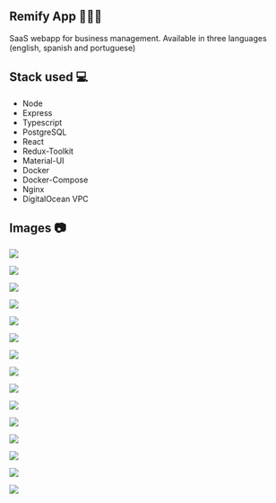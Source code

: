 ## Remify App 👨‍💼💼

SaaS webapp for business management.
Available in three languages (english, spanish and portuguese)
  

## Stack used 💻

- Node
- Express
- Typescript
- PostgreSQL
- React
- Redux-Toolkit
- Material-UI
- Docker
- Docker-Compose
- Nginx
- DigitalOcean VPC

## Images 📷

![](./images/browser1.png)

![](./images/conf.png)

![](./images/eng.png)

![](./images/port.png)

![](./images/browser2.png)

![](./images/ingreso7.png)

![](./images/tenantotro2.png)

![](./images/ingreso2.png)

![](./images/ingreso3.png)

![](./images/ingreso4.png)

![](./images/checking.png)

![](./images/pwa1.png)

![](./images/pwa.png)

![](./images/pwa2.png)

![](./images/arq-multitenant.png)

